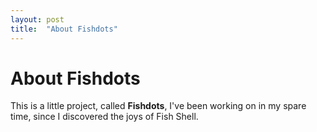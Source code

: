 ```yaml
---
layout: post
title:  "About Fishdots"
---
```


# About Fishdots

This is a little project, called **Fishdots**, I've been working on in my spare time, since I
discovered the joys of Fish Shell.


<!-- 
vim: tw=80 sw=2 ts=2 
-->
